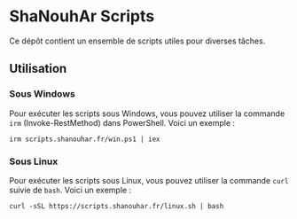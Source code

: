 # ShaNouhAr Scripts

Ce dépôt contient un ensemble de scripts utiles pour diverses tâches.

## Utilisation

### Sous Windows

Pour exécuter les scripts sous Windows, vous pouvez utiliser la commande `irm` (Invoke-RestMethod) dans PowerShell. Voici un exemple :

```
irm scripts.shanouhar.fr/win.ps1 | iex
```

### Sous Linux

Pour exécuter les scripts sous Linux, vous pouvez utiliser la commande `curl` suivie de `bash`. Voici un exemple :

```
curl -sSL https://scripts.shanouhar.fr/linux.sh | bash
```
